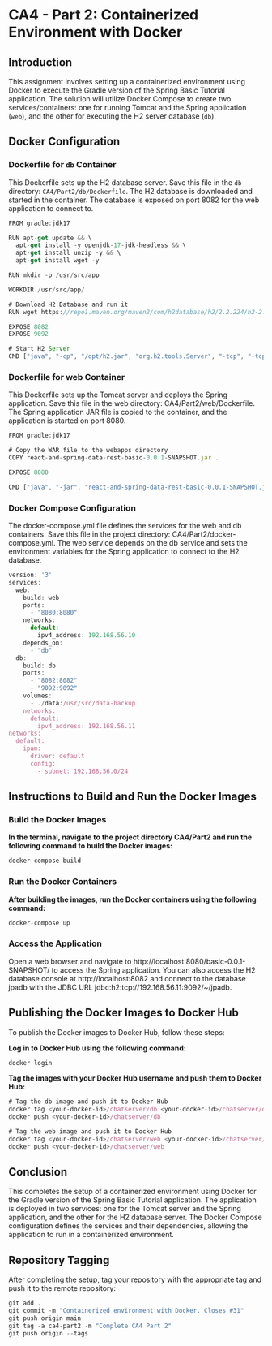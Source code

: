 # CA4 - Part 2: Containerized Environment with Docker

## Introduction

This assignment involves setting up a containerized environment using Docker to execute the Gradle version of the Spring Basic Tutorial application.
The solution will utilize Docker Compose to create two services/containers: one for running Tomcat and the Spring application (`web`), and the other for executing the H2 server database (`db`).

## Docker Configuration

### Dockerfile for `db` Container

This Dockerfile sets up the H2 database server. Save this file in the `db` directory: `CA4/Part2/db/Dockerfile`.
The H2 database is downloaded and started in the container. The database is exposed on port 8082 for the web application to connect to.

```javascript
FROM gradle:jdk17

RUN apt-get update && \
  apt-get install -y openjdk-17-jdk-headless && \
  apt-get install unzip -y && \
  apt-get install wget -y

RUN mkdir -p /usr/src/app

WORKDIR /usr/src/app/

# Download H2 Database and run it
RUN wget https://repo1.maven.org/maven2/com/h2database/h2/2.2.224/h2-2.2.224.jar -O /opt/h2.jar

EXPOSE 8082
EXPOSE 9092

# Start H2 Server
CMD ["java", "-cp", "/opt/h2.jar", "org.h2.tools.Server", "-tcp", "-tcpAllowOthers", "-tcpPort", "9092", "-web", "-webAllowOthers", "-webPort", "8082", "-ifNotExists"]
```

### Dockerfile for web Container
This Dockerfile sets up the Tomcat server and deploys the Spring application. Save this file in the web directory: CA4/Part2/web/Dockerfile.
The Spring application JAR file is copied to the container, and the application is started on port 8080.

```javascript
FROM gradle:jdk17

# Copy the WAR file to the webapps directory
COPY react-and-spring-data-rest-basic-0.0.1-SNAPSHOT.jar .

EXPOSE 8080

CMD ["java", "-jar", "react-and-spring-data-rest-basic-0.0.1-SNAPSHOT.jar"]
```

### Docker Compose Configuration
The docker-compose.yml file defines the services for the web and db containers.
Save this file in the project directory: CA4/Part2/docker-compose.yml.
The web service depends on the db service and sets the environment variables for the Spring application to connect to the H2 database.

```javascript
version: '3'
services:
  web:
    build: web
    ports:
      - "8080:8080"
    networks:
      default:
        ipv4_address: 192.168.56.10
    depends_on:
      - "db"
  db:
    build: db
    ports:
      - "8082:8082"
      - "9092:9092"
    volumes:
      - ./data:/usr/src/data-backup
    networks:
      default:
        ipv4_address: 192.168.56.11
networks:
  default:
    ipam:
      driver: default
      config:
        - subnet: 192.168.56.0/24
```

## Instructions to Build and Run the Docker Images
### Build the Docker Images
**In the terminal, navigate to the project directory CA4/Part2 and run the following command to build the Docker images:**
```javascript
docker-compose build
```

### Run the Docker Containers
**After building the images, run the Docker containers using the following command:** 
```javascript
docker-compose up
```
### Access the Application
Open a web browser and navigate to http://localhost:8080/basic-0.0.1-SNAPSHOT/ to access the Spring application.
You can also access the H2 database console at http://localhost:8082 and connect to the database jpadb with the JDBC URL jdbc:h2:tcp://192.168.56.11:9092/~/jpadb.

## Publishing the Docker Images to Docker Hub
To publish the Docker images to Docker Hub, follow these steps:

**Log in to Docker Hub using the following command:**
```javascript
docker login
```

**Tag the images with your Docker Hub username and push them to Docker Hub:**

```javascript
# Tag the db image and push it to Docker Hub
docker tag <your-docker-id>/chatserver/db <your-docker-id>/chatserver/db
docker push <your-docker-id>/chatserver/db

# Tag the web image and push it to Docker Hub
docker tag <your-docker-id>/chatserver/web <your-docker-id>/chatserver/web
docker push <your-docker-id>/chatserver/web
```

## Conclusion
This completes the setup of a containerized environment using Docker for the Gradle version of the Spring Basic Tutorial application. 
The application is deployed in two services: one for the Tomcat server and the Spring application, and the other for the H2 database server. 
The Docker Compose configuration defines the services and their dependencies, allowing the application to run in a containerized environment.

## Repository Tagging
After completing the setup, tag your repository with the appropriate tag and push it to the remote repository:

```javascript
git add .
git commit -m "Containerized environment with Docker. Closes #31"
git push origin main
git tag -a ca4-part2 -m "Complete CA4 Part 2"
git push origin --tags
```
